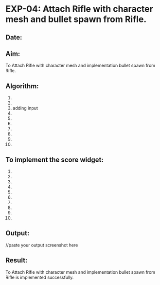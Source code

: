 # EXP-04: Attach Rifle with character mesh and bullet spawn from Rifle.
## Date:
## Aim:
To Attach Rifle with character mesh and implementation bullet spawn from Rifle.
## Algorithm:
1.
2.
3. adding input
4.
5.
6.
7.
8.
9.
10.
## To implement the score widget:
1.
2.
3.
4.
5.
6.
7.
8.
9.
10.
## Output:

//paste your output screenshot here


## Result:
To Attach Rifle with character mesh and implementation bullet spawn from Rifle is implemented successfully.
